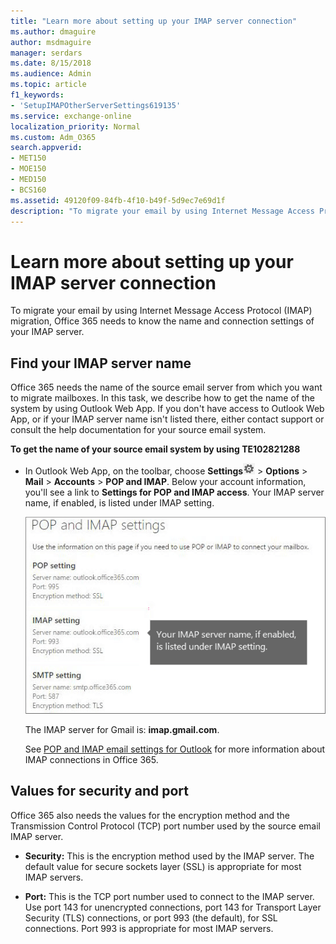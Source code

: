```yaml
---
title: "Learn more about setting up your IMAP server connection"
ms.author: dmaguire
author: msdmaguire
manager: serdars
ms.date: 8/15/2018
ms.audience: Admin
ms.topic: article
f1_keywords:
- 'SetupIMAPOtherServerSettings619135'
ms.service: exchange-online
localization_priority: Normal
ms.custom: Adm_O365
search.appverid:
- MET150
- MOE150
- MED150
- BCS160
ms.assetid: 49120f09-84fb-4f10-b49f-5d9ec7e69d1f
description: "To migrate your email by using Internet Message Access Protocol (IMAP) migration, Office 365 needs to know the name and connection settings of your IMAP server."
---
```


# Learn more about setting up your IMAP server connection

To migrate your email by using Internet Message Access Protocol (IMAP) migration, Office 365 needs to know the name and connection settings of your IMAP server.
  
## Find your IMAP server name

Office 365 needs the name of the source email server from which you want to migrate mailboxes. In this task, we describe how to get the name of the system by using Outlook Web App. If you don't have access to Outlook Web App, or if your IMAP server name isn't listed there, either contact support or consult the help documentation for your source email system. 
  
 **To get the name of your source email system by using TE102821288**
  
- In Outlook Web App, on the toolbar, choose **Settings**![Office 365 Settings button](../media/a9a59c0f-2e67-4cbf-9438-af273b0d552b.png) \> **Options** \> **Mail** \> **Accounts** \> **POP and IMAP**. Below your account information, you'll see a link to **Settings for POP and IMAP access**. Your IMAP server name, if enabled, is listed under IMAP setting.
    
    ![Shows the link for POP or IMAP access settings](../media/fa54c636-4fd3-4fcd-add3-4e7c69072493.png)
  
    The IMAP server for Gmail is: **imap.gmail.com**.
    
    See [POP and IMAP email settings for Outlook](https://support.office.com/article/8361e398-8af4-4e97-b147-6c6c4ac95353.aspx) for more information about IMAP connections in Office 365. 
    
## Values for security and port

Office 365 also needs the values for the encryption method and the Transmission Control Protocol (TCP) port number used by the source email IMAP server.
  
- **Security:** This is the encryption method used by the IMAP server. The default value for secure sockets layer (SSL) is appropriate for most IMAP servers. 
    
- **Port:** This is the TCP port number used to connect to the IMAP server. Use port 143 for unencrypted connections, port 143 for Transport Layer Security (TLS) connections, or port 993 (the default), for SSL connections. Port 993 is appropriate for most IMAP servers. 
    

